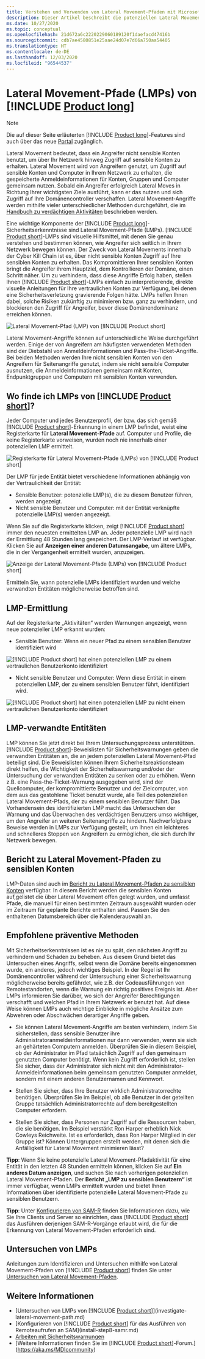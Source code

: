 ```yaml
---
title: Verstehen und Verwenden von Lateral Movement-Pfaden mit Microsoft Defender for Identity
description: Dieser Artikel beschreibt die potenziellen Lateral Movement-Pfade (LMPs) von Microsoft Defender for Identity.
ms.date: 10/27/2020
ms.topic: conceptual
ms.openlocfilehash: 21d672a6c2220229060189120f1daefacd47416b
ms.sourcegitcommit: cdb7ae4580851e25aae24d07e7d66a750aa54405
ms.translationtype: HT
ms.contentlocale: de-DE
ms.lasthandoff: 12/03/2020
ms.locfileid: "96544537"
---
```

# <a name="product-long-lateral-movement-paths-lmps"></a>Lateral Movement-Pfade (LMPs) von [!INCLUDE [Product long](includes/product-long.md)]

> [!NOTE]
> Die auf dieser Seite erläuterten [!INCLUDE [Product long](includes/product-long.md)]-Features sind auch über das neue [Portal](https://portal.cloudappsecurity.com) zugänglich.

Lateral Movement bedeutet, dass ein Angreifer nicht sensible Konten benutzt, um über Ihr Netzwerk hinweg Zugriff auf sensible Konten zu erhalten. Lateral Movement wird von Angreifern genutzt, um Zugriff auf sensible Konten und Computer in Ihrem Netzwerk zu erhalten, die gespeicherte Anmeldeinformationen für Konten, Gruppen und Computer gemeinsam nutzen. Sobald ein Angreifer erfolgreich Lateral Moves in Richtung Ihrer wichtigsten Ziele ausführt, kann er das nutzen und sich Zugriff auf Ihre Domänencontroller verschaffen. Lateral Movement-Angriffe werden mithilfe vieler unterschiedlicher Methoden durchgeführt, die im [Handbuch zu verdächtigen Aktivitäten](suspicious-activity-guide.md) beschrieben werden.

Eine wichtige Komponente der [!INCLUDE [Product long](includes/product-long.md)]-Sicherheitserkenntnisse sind Lateral Movement-Pfade (LMPs). [!INCLUDE [Product short](includes/product-short.md)]-LMPs sind visuelle Hilfsmittel, mit denen Sie genau verstehen und bestimmen können, wie Angreifer sich seitlich in Ihrem Netzwerk bewegen können. Der Zweck von Lateral Movements innerhalb der Cyber Kill Chain ist es, über nicht sensible Konten Zugriff auf Ihre sensiblen Konten zu erhalten. Das Kompromittieren Ihrer sensiblen Konten bringt die Angreifer ihrem Hauptziel, dem Kontrollieren der Domäne, einen Schritt näher. Um zu verhindern, dass diese Angriffe Erfolg haben, stellen Ihnen [!INCLUDE [Product short](includes/product-short.md)]-LMPs einfach zu interpretierende, direkte visuelle Anleitungen für Ihre vertraulichen Konten zur Verfügung, bei denen eine Sicherheitsverletzung gravierende Folgen hätte. LMPs helfen Ihnen dabei, solche Risiken zukünftig zu minimieren bzw. ganz zu verhindern, und blockieren den Zugriff für Angreifer, bevor diese Domänendominanz erreichen können.

![Lateral Movement-Pfad (LMP) von [!INCLUDE [Product short](includes/product-short.md)]](media/lmp.png)

Lateral Movement-Angriffe können auf unterschiedliche Weise durchgeführt werden. Einige der von Angreifern am häufigsten verwendeten Methoden sind der Diebstahl von Anmeldeinformationen und Pass-the-Ticket-Angriffe. Bei beiden Methoden werden Ihre nicht sensiblen Konten von den Angreifern für Seitenangriffe genutzt, indem sie nicht sensible Computer ausnutzen, die Anmeldeinformationen gemeinsam mit Konten, Endpunktgruppen und Computern mit sensiblen Konten verwenden.

## <a name="where-can-i-find-product-short-lmps"></a>Wo finde ich LMPs von [!INCLUDE [Product short](includes/product-short.md)]?

Jeder Computer und jedes Benutzerprofil, der bzw. das sich gemäß [!INCLUDE [Product short](includes/product-short.md)]-Erkennung in einem LMP befindet, weist eine Registerkarte für **Lateral Movement-Pfade** auf. Computer und Profile, die keine Registerkarte vorweisen, wurden noch nie innerhalb einer potenziellen LMP ermittelt.

![Registerkarte für Lateral Movement-Pfade (LMPs) von [!INCLUDE [Product short](includes/product-short.md)]](media/lateral-movement-path-tab.png)

Der LMP für jede Entität bietet verschiedene Informationen abhängig von der Vertraulichkeit der Entität:

- Sensible Benutzer: potenzielle LMP(s), die zu diesem Benutzer führen, werden angezeigt.
- Nicht sensible Benutzer und Computer: mit der Entität verknüpfte potenzielle LMP(s) werden angezeigt.

Wenn Sie auf die Registerkarte klicken, zeigt [!INCLUDE [Product short](includes/product-short.md)] immer den neuesten ermittelten LMP an. Jeder potenzielle LMP wird nach der Ermittlung 48 Stunden lang gespeichert. Der LMP-Verlauf ist verfügbar. Klicken Sie auf **Anzeigen einer anderen Datumsangabe**, um ältere LMPs, die in der Vergangenheit ermittelt wurden, anzuzeigen.

![Anzeige der Lateral Movement-Pfade (LMPs) von [!INCLUDE [Product short](includes/product-short.md)]](media/lmp-complete.png)

Ermitteln Sie, wann potenzielle LMPs identifiziert wurden und welche verwandten Entitäten möglicherweise betroffen sind.

## <a name="lmp-discovery"></a>LMP-Ermittlung

Auf der Registerkarte „Aktivitäten“ werden Warnungen angezeigt, wenn neue potenzieller LMP erkannt wurden:

- Sensible Benutzer: Wenn ein neuer Pfad zu einem sensiblen Benutzer identifiziert wird

![[!INCLUDE [Product short](includes/product-short.md)] hat einen potenziellen LMP zu einem vertraulichen Benutzerkonto identifiziert](media/lmp-activities.png)

- Nicht sensible Benutzer und Computer: Wenn diese Entität in einem potenziellen LMP, der zu einem sensiblen Benutzer führt, identifiziert wird.

![[!INCLUDE [Product short](includes/product-short.md)] hat einen potenziellen LMP zu nicht einem vertraulichen Benutzerkonto identifiziert](media/lateral-non-sensitive.png)

## <a name="lmp-related-entities"></a>LMP-verwandte Entitäten

LMP können Sie jetzt direkt bei Ihrem Untersuchungsprozess unterstützen. [!INCLUDE [Product short](includes/product-short.md)]-Beweislisten für Sicherheitswarnungen geben die verwandten Entitäten an, die an jedem potenziellen Lateral Movement-Pfad beteiligt sind. Die Beweislisten können Ihrem Sicherheitsreaktionsteam direkt helfen, die Wichtigkeit der Sicherheitswarnung und/oder der Untersuchung der verwandten Entitäten zu senken oder zu erhöhen. Wenn z.B. eine Pass-the-Ticket-Warnung ausgegeben wird, sind der Quellcomputer, der kompromittierte Benutzer und der Zielcomputer, von dem aus das gestohlene Ticket benutzt wurde, alle Teil des potenziellen Lateral Movement-Pfads, der zu einem sensiblen Benutzer führt. Das Vorhandensein des identifizierten LMP macht das Untersuchen der Warnung und das Überwachen des verdächtigen Benutzers umso wichtiger, um den Angreifer an weiteren Seitenangriffe zu hindern. Nachverfolgbare Beweise werden in LMPs zur Verfügung gestellt, um Ihnen ein leichteres und schnelleres Stoppen von Angreifern zu ermöglichen, die sich durch Ihr Netzwerk bewegen.

## <a name="lateral-movement-paths-to-sensitive-accounts-report"></a>Bericht zu Lateral Movement-Pfaden zu sensiblen Konten

LMP-Daten sind auch im [Bericht zu Lateral Movement-Pfaden zu sensiblen Konten](investigate-lateral-movement-path.md) verfügbar. In diesem Bericht werden die sensiblen Konten auf,gelistet die über Lateral Movement offen gelegt wurden, und umfasst Pfade, die manuell für einen bestimmten Zeitraum ausgewählt wurden oder im Zeitraum für geplante Berichte enthalten sind.  Passen Sie den enthaltenen Datumsbereich über die Kalenderauswahl an.

## <a name="preventative-best-practices"></a>Empfohlene präventive Methoden

Mit Sicherheitserkenntnissen ist es nie zu spät, den nächsten Angriff zu verhindern und Schaden zu beheben. Aus diesem Grund bietet das Untersuchen eines Angriffs, selbst wenn die Domäne bereits eingenommen wurde, ein anderes, jedoch wichtiges Beispiel. In der Regel ist Ihr Domänencontroller während der Untersuchung einer Sicherheitswarnung möglicherweise bereits gefährdet, wie z.B. der Codeausführungen von Remotestandorten, wenn die Warnung ein richtig positives Ereignis ist. Aber LMPs informieren Sie darüber, wo sich der Angreifer Berechtigungen verschafft und welchen Pfad in Ihrem Netzwerk er benutzt hat. Auf diese Weise können LMPs auch wichtige Einblicke in mögliche Ansätze zum Abwehren oder Abschwächen derartiger Angriffe geben.

- Sie können Lateral Movement-Angriffe am besten verhindern, indem Sie sicherstellen, dass sensible Benutzer ihre Administratoranmeldeinformationen nur dann verwenden, wenn sie sich an gehärteten Computern anmelden. Überprüfen Sie in diesem Beispiel, ob der Administrator im Pfad tatsächlich Zugriff auf den gemeinsam genutzten Computer benötigt. Wenn kein Zugriff erforderlich ist, stellen Sie sicher, dass der Administrator sich nicht mit den Administrator-Anmeldeinformationen beim gemeinsam genutzten Computer anmeldet, sondern mit einem anderen Benutzernamen und Kennwort.

- Stellen Sie sicher, dass Ihre Benutzer wirklich Administratorrechte benötigen. Überprüfen Sie im Beispiel, ob alle Benutzer in der geteilten Gruppe tatsächlich Administratorrechte auf dem bereitgestellten Computer erfordern.

- Stellen Sie sicher, dass Personen nur Zugriff auf die Ressourcen haben, die sie benötigen. Im Beispiel verstärkt Ron Harper erheblich Nick Cowleys Reichweite. Ist es erforderlich, dass Ron Harper Mitglied in der Gruppe ist? Können Untergruppen erstellt werden, mit denen sich die Anfälligkeit für Lateral Movement minimieren lässt?

**Tipp**: Wenn Sie keine potenzielle Lateral Movement-Pfadaktivität für eine Entität in den letzten 48 Stunden ermitteln können, klicken Sie auf **Ein anderes Datum anzeigen**, und suchen Sie nach vorherigen potenziellen Lateral Movement-Pfaden. Der **Bericht „LMP zu sensiblen Benutzern“** ist immer verfügbar, wenn LMPs ermittelt wurden und bietet Ihnen Informationen über identifizierte potenzielle Lateral Movement-Pfade zu sensiblen Benutzern.

**Tipp**: Unter [Konfigurieren von SAM-R](install-step8-samr.md) finden Sie Informationen dazu, wie Sie Ihre Clients und Server so einrichten, dass [!INCLUDE [Product short](includes/product-short.md)] das Ausführen derjenigen SAM-R-Vorgänge erlaubt wird, die für die Erkennung von Lateral Movement-Pfaden erforderlich sind.

## <a name="investigating-lmps"></a>Untersuchen von LMPs

Anleitungen zum Identifizieren und Untersuchen mithilfe von Lateral Movement-Pfaden von [!INCLUDE [Product short](includes/product-short.md)] finden Sie unter [Untersuchen von Lateral Movement-Pfaden](investigate-lateral-movement-path.md).

## <a name="see-also"></a>Weitere Informationen

- [Untersuchen von LMPs von [!INCLUDE [Product short](includes/product-short.md)]](investigate-lateral-movement-path.md)
- [Konfigurieren von [!INCLUDE [Product short](includes/product-short.md)] für das Ausführen von Remoteaufrufen an SAM](install-step8-samr.md)
- [Arbeiten mit Sicherheitswarnungen](working-with-suspicious-activities.md)
- [Weitere Informationen finden Sie im [!INCLUDE [Product short](includes/product-short.md)]-Forum.](https://aka.ms/MDIcommunity)

